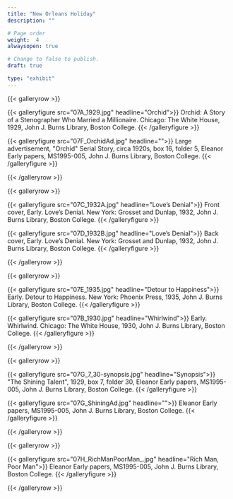 ```yaml
---
title: "New Orleans Holiday"
description: ""

# Page order
weight:  4
alwaysopen: true

# Change to false to publish.
draft: true

type: "exhibit"
---
```


{{< galleryrow >}}

{{< galleryfigure src="07A_1929.jpg"
           headline="Orchid">}} Orchid: A Story of a Stenographer Who Married a Millionaire. Chicago: The White House, 1929, John J. Burns Library, Boston College.
{{< /galleryfigure >}}

{{< galleryfigure src="07F_OrchidAd.jpg"
           headline="">}} Large advertisement, "Orchid" Serial Story, circa 1920s, box 16, folder 5, Eleanor Early papers, MS1995-005, John J. Burns Library, Boston College.
{{< /galleryfigure >}}

{{< /galleryrow >}}

{{< galleryrow >}}

{{< galleryfigure src="07C_1932A.jpg"
           headline="Love’s Denial">}} Front cover, Early. Love’s Denial. New York: Grosset and Dunlap, 1932, John J. Burns Library, Boston College.
{{< /galleryfigure >}}

{{< galleryfigure src="07D_1932B.jpg"
           headline="Love’s Denial">}} Back cover, Early. Love’s Denial. New York: Grosset and Dunlap, 1932, John J. Burns Library, Boston College.
{{< /galleryfigure >}}

{{< /galleryrow >}}

{{< galleryrow >}}

{{< galleryfigure src="07E_1935.jpg"
           headline="Detour to Happiness">}} Early. Detour to Happiness. New York: Phoenix Press, 1935, John J. Burns Library, Boston College.
{{< /galleryfigure >}}

{{< galleryfigure src="07B_1930.jpg"
           headline="Whirlwind">}} Early. Whirlwind. Chicago: The White House, 1930, John J. Burns Library, Boston College.
{{< /galleryfigure >}}

{{< /galleryrow >}}

{{< galleryrow >}}

{{< galleryfigure src="07G_7_30-synopsis.jpg"
           headline="Synopsis">}} "The Shining Talent", 1929, box 7, folder 30, Eleanor Early papers, MS1995-005, John J. Burns Library, Boston College.
{{< /galleryfigure >}}

{{< galleryfigure src="07G_ShiningAd.jpg"
           headline="">}} Eleanor Early papers, MS1995-005, John J. Burns Library, Boston College.
{{< /galleryfigure >}}

{{< /galleryrow >}}

{{< galleryrow >}}

{{< galleryfigure src="07H_RichManPoorMan_.jpg"
           headline="Rich Man, Poor Man">}} Eleanor Early papers, MS1995-005, John J. Burns Library, Boston College.
{{< /galleryfigure >}}

{{< /galleryrow >}}

